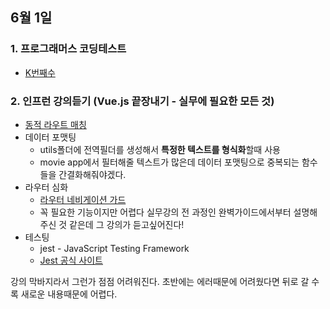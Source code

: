 ## 6월 1일
### 1. 프로그래머스 코딩테스트
- [K번째수](https://github.com/leemyungju9347/Algorithm/blob/master/Level_01/K%EB%B2%88%EC%A7%B8%EC%88%98.html)

### 2. 인프런 강의듣기 (Vue.js 끝장내기 - 실무에 필요한 모든 것)
- [동적 라우트 매칭](https://router.vuejs.org/kr/guide/essentials/dynamic-matching.html)
- 데이터 포맷팅
	- utils폴더에 전역필더를 생성해서 **특정한 텍스트를 형식화**할때 사용
	- movie app에서 필터해줄 텍스트가 많은데 데이터 포맷팅으로 중복되는 함수들을 간결화해줘야겠다.
- 라우터 심화
	- [라우터 네비게이션 가드](https://router.vuejs.org/guide/advanced/navigation-guards.html)
	 - 꼭 필요한 기능이지만 어렵다 실무강의 전 과정인 완벽가이드에서부터 설명해주신 것 같은데 그 강의가 듣고싶어진다!
- 테스팅 
	- jest - JavaScript Testing Framework 
	- [Jest 공식 사이트](https://jestjs.io/en/)

강의 막바지라서 그런가 점점 어려워진다. 초반에는 에러때문에 어려웠다면 뒤로 갈 수록 새로운 내용때문에 어렵다. 
